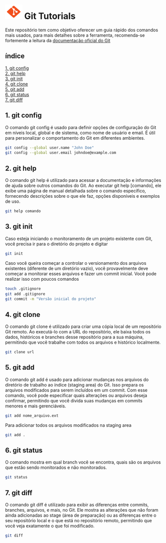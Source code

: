 
 # <img src="assets/logo.png" width="55" height="48">    Git Tutorials 

 Este repositório tem como objetivo oferecer um guia rápido dos comandos mais usados, para mais detalhes sobre a ferramenta, recomenda-se fortemente a leitura da [documentação oficial do Git](https://git-scm.com/doc)

## índice
[1. git config](#secao1)  
[2. git help](#secao2)  
[3. git init](#secao3)  
[4. git clone](#secao4)  
[5. git add](#secao5)  
[6. git status](#secao6)  
[7. git diff](#secao7)




<a name="secao1"></a>
 ## 1. git config 
 O comando git config é usado para definir opções de configuração do Git em níveis local, global e de sistema, como nome de usuário e email. É útil para personalizar o comportamento do Git em diferentes ambientes.

```bash 
git config --global user.name "John Doe"
git config --global user.email johndoe@example.com
```

<a name="secao2"></a>
## 2. git help
O comando git help é utilizado para acessar a documentação e informações de ajuda sobre outros comandos do Git. Ao executar git help [comando], ele exibe uma página de manual detalhada sobre o comando específico, fornecendo descrições sobre o que ele faz, opções disponíveis e exemplos de uso.

```bash 
git help comando
```
<a name="secao3"></a>
## 3. git init
Caso  esteja iniciando o monitoramento de um projeto existente com Git, você precisa ir para o diretório do projeto e digitar

```bash 
git init
```
Caso você queira começar a controlar o versionamento dos arquivos existentes (diferente de um  diretório vazio), você provavelmente deve começar a monitorar esses  arquivos e fazer um commit inicial. Você pode realizar isso com poucos comandos

```bash 
touch .gitignore
git add .gitignore
git commit -m "Versão inicial do projeto"
```

<a name="secao4"></a>
## 4. git clone
O comando git clone é utilizado para criar uma cópia local de um repositório Git remoto. Ao executá-lo com a URL do repositório, ele baixa todos os dados, históricos e branches desse repositório para a sua máquina, permitindo que você trabalhe com todos os arquivos e histórico localmente.

```bash 
git clone url
```

<a name="secao5"></a>
## 5. git add
O comando git add é usado para adicionar mudanças nos arquivos do diretório de trabalho ao índice (staging area) do Git. Isso prepara os arquivos modificados para serem incluídos em um commit. Com esse comando, você pode especificar quais alterações ou arquivos deseja confirmar, permitindo que você divida suas mudanças em commits menores e mais gerenciáveis.

```bash 
git add nome_arquivo.ext
```

Para adicionar todos os arquivos modificados na staging area

```bash 
git add .
```

<a name="secao6"></a>
## 6. git status
O comando mostra em qual branch você se encontra, quais são os arquivos que estão sendo monitorados e não monitorados.

```bash 
git status
```

<a name="secao7"></a>
## 7. git diff
O comando git diff é utilizado para exibir as diferenças entre commits, branches, arquivos, e mais, no Git. Ele mostra as alterações que não foram ainda adicionadas ao stage (área de preparação) ou as diferenças entre o seu repositório local e o que está no repositório remoto, permitindo que você veja exatamente o que foi modificado.

```bash 
git diff 
```